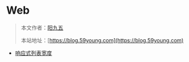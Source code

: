 # Web

> 本文作者：[阳九五](https://github.com/CN-YoungYang)
>
> 本站地址：[https://blog.59young.com](https://blog.59young.com)


- [响应式列表宽度](./HTML5/HTML5_响应式列表宽度.md)